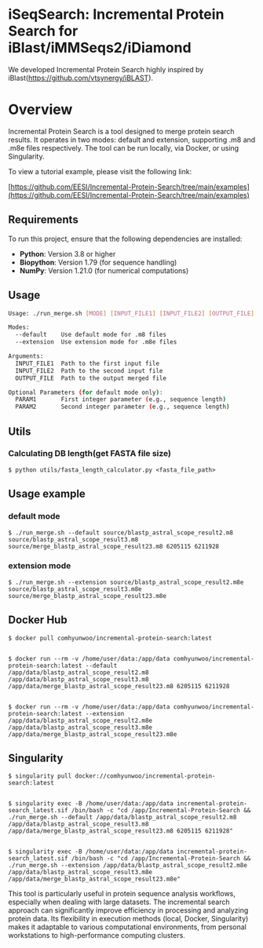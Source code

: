 # iSeqSearch: Incremental Protein Search for iBlast/iMMSeqs2/iDiamond  

We developed Incremental Protein Search highly inspired by iBlast(https://github.com/vtsynergy/iBLAST).  


# Overview 

Incremental Protein Search is a tool designed to merge protein search results. It operates in two modes: default and extension, supporting .m8 and .m8e files respectively. The tool can be run locally, via Docker, or using Singularity.

To view a tutorial example, please visit the following link:

[https://github.com/EESI/Incremental-Protein-Search/tree/main/examples](https://github.com/EESI/Incremental-Protein-Search/tree/main/examples)

## Requirements

To run this project, ensure that the following dependencies are installed:

- **Python**: Version 3.8 or higher
- **Biopython**: Version 1.79 (for sequence handling)
- **NumPy**: Version 1.21.0 (for numerical computations)


## Usage  

```bash
Usage: ./run_merge.sh [MODE] [INPUT_FILE1] [INPUT_FILE2] [OUTPUT_FILE] [OPTIONAL_PARAMETERS]

Modes:
  --default    Use default mode for .m8 files
  --extension  Use extension mode for .m8e files

Arguments:
  INPUT_FILE1  Path to the first input file
  INPUT_FILE2  Path to the second input file
  OUTPUT_FILE  Path to the output merged file

Optional Parameters (for default mode only):
  PARAM1       First integer parameter (e.g., sequence length)
  PARAM2       Second integer parameter (e.g., sequence length)
```

## Utils  

### Calculating DB length(get FASTA file size)

```
$ python utils/fasta_length_calculator.py <fasta_file_path>

```


## Usage example

### default mode

```
$ ./run_merge.sh --default source/blastp_astral_scope_result2.m8 source/blastp_astral_scope_result3.m8 source/merge_blastp_astral_scope_result23.m8 6205115 6211928
```




### extension mode

```
$ ./run_merge.sh --extension source/blastp_astral_scope_result2.m8e source/blastp_astral_scope_result3.m8e source/merge_blastp_astral_scope_result23.m8e
```


## Docker Hub  
```
$ docker pull comhyunwoo/incremental-protein-search:latest


$ docker run --rm -v /home/user/data:/app/data comhyunwoo/incremental-protein-search:latest --default /app/data/blastp_astral_scope_result2.m8 /app/data/blastp_astral_scope_result3.m8 /app/data/merge_blastp_astral_scope_result23.m8 6205115 6211928  


$ docker run --rm -v /home/user/data:/app/data comhyunwoo/incremental-protein-search:latest --extension /app/data/blastp_astral_scope_result2.m8e /app/data/blastp_astral_scope_result3.m8e /app/data/merge_blastp_astral_scope_result23.m8e  
```


## Singularity

```
$ singularity pull docker://comhyunwoo/incremental-protein-search:latest


$ singularity exec -B /home/user/data:/app/data incremental-protein-search_latest.sif /bin/bash -c "cd /app/Incremental-Protein-Search && ./run_merge.sh --default /app/data/blastp_astral_scope_result2.m8 /app/data/blastp_astral_scope_result3.m8 /app/data/merge_blastp_astral_scope_result23.m8 6205115 6211928"


$ singularity exec -B /home/user/data:/app/data incremental-protein-search_latest.sif /bin/bash -c "cd /app/Incremental-Protein-Search && ./run_merge.sh --extension /app/data/blastp_astral_scope_result2.m8e /app/data/blastp_astral_scope_result3.m8e /app/data/merge_blastp_astral_scope_result23.m8e"
```






This tool is particularly useful in protein sequence analysis workflows, especially when dealing with large datasets. The incremental search approach can significantly improve efficiency in processing and analyzing protein data. Its flexibility in execution methods (local, Docker, Singularity) makes it adaptable to various computational environments, from personal workstations to high-performance computing clusters.
